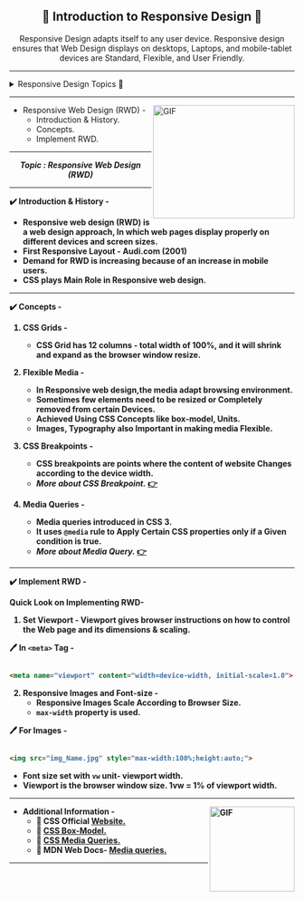 
  <p align="center">
  <h2 align="center"><b>📜 Introduction to Responsive Design 📜 </b></h2>
 <p align="center">
Responsive Design adapts itself to any user device. Responsive design ensures that Web Design displays on desktops, Laptops, and mobile-tablet devices are Standard, Flexible, and User Friendly.
</p>
</p>

*** 
<details>
  <summary markdown="span"> Responsive Design Topics 📁  </summary>

1. Introduction to Responsive Design.<a href="#Resp">👇</a>
2. Responsive Design Breakpoints<a href="Rushikesh_CSS_BreakResp.md">👉</a>
3. Media Queries.<a href="Rushikesh_CSS_MediaQ.md">👉</a>

</details>

***

<img align="right" width="250px" height="200px" alt="GIF" src="https://media.giphy.com/media/xT0Gqn9yuw8hnPGn5K/giphy.gif" >

<p align ="left">

- Responsive Web Design (RWD) -
    - Introduction & History.   
    - Concepts.
    - Implement RWD.
    
</p>

***

<p align="center" id="Resp"><b><i>Topic : Responsive Web Design (RWD) </i><b></p>
  
***

✔️ Introduction & History - 

- Responsive web design (RWD) is a web design approach, In which web pages display properly on different devices and screen sizes. 
- First Responsive Layout - Audi.com (2001)
- Demand for RWD is increasing because of an increase in mobile users.
- CSS plays Main Role in Responsive web design.

***

✔️ Concepts - 
1. CSS Grids -
   - CSS Grid has 12 columns - total width of 100%, and it will shrink and expand as  the browser window resize.
  
2. Flexible Media -
   - In Responsive web design,the media adapt browsing environment.
   - Sometimes few elements need to be resized or Completely removed from certain Devices. 
   - Achieved Using CSS Concepts like box-model, Units.
   - Images, Typography also Important in making media Flexible.
3. CSS Breakpoints -
   - CSS breakpoints are points where the content of website Changes according to the device width. 
   - <i> More about CSS Breakpoint.</i> <a href="Rushikesh_CSS_BreakResp.md">👉</a>
4. Media Queries -
   - Media queries introduced in CSS 3.
   - It uses `@media` rule to Apply Certain CSS properties only if a Given condition is true.
   - <i> More about Media Query.</i> <a href="Rushikesh_CSS_MediaQ.md">👉</a>

***
✔️ Implement RWD  -

Quick Look on Implementing RWD- 

1. Set Viewport - Viewport gives browser instructions on how to control the Web page and its dimensions & scaling. 
   
🖊️ In `<meta>` Tag -

```html

<meta name="viewport" content="width=device-width, initial-scale=1.0">

```
2. Responsive Images and Font-size -
   - Responsive Images Scale According to Browser Size.
   - `max-width` property is used.  

🖊️ For Images - 
```html

<img src="img_Name.jpg" style="max-width:100%;height:auto;">

```
- Font size set with `vw` unit- viewport width. 
- Viewport is the browser window size. 1vw = 1% of viewport width.

***

<img align="right" height="150px" alt="GIF" src="https://media.giphy.com/media/L8K62iTDkzGX6/giphy.gif">


<p aligh="left">
  
- Additional Information -
  - 🔗  CSS Official [Website.](https://www.w3.org/Style/CSS/)
  - 🔗 [ CSS Box-Model.](https://www.w3.org/TR/CSS22/box.html)
  - 🔗 [CSS Media Queries.](https://www.w3.org/TR/css3-mediaqueries/)
   - 🔗 MDN Web Docs- [Media queries.](https://developer.mozilla.org/en-US/docs/Web/CSS/Media_Queries/Using_media_queries)

***
